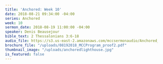 ```yaml
---
title: 'Anchored: Week 10'
date: 2018-08-21 09:34:00 -04:00
series: Anchored
week: 10
sermon_date: 2018-08-19 11:00:00 -04:00
speaker: Denis Beausejour
bible_text: 2 Thessalonians 3:6-18
audio_file: https://s3.us-east-2.amazonaws.com/mccsermonaudio/Anchored_+Week+10.lite.mp3
brochure_file: "/uploads/08192018_MCCProgram_proof2.pdf"
thumbnail_image: "/uploads/anchoredlighthouse.jpg"
is_featured: false
---
```


